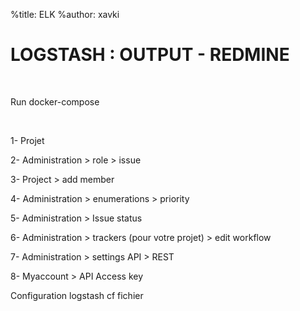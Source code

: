 %title: ELK
%author: xavki


# LOGSTASH : OUTPUT - REDMINE

<br>


Run docker-compose

<br>


1- Projet

2- Administration > role > issue

3- Project > add member

4- Administration > enumerations > priority

5- Administration > Issue status

6- Administration > trackers (pour votre projet) > edit workflow

7- Administration > settings API > REST

8- Myaccount > API Access key


Configuration logstash cf fichier
